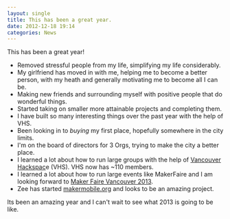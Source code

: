 ```yaml
---
layout: single
title: This has been a great year. 
date: 2012-12-18 19:14
categories: News
---
```

This has been a great year!
<ul>
	<li><span style="line-height: 16px;" data-mce-mark="1">Removed stressful people from my life, simplifying my life considerably. </span></li>
	<li>My girlfriend has moved in with me, helping me to become a better person, with my heath and generally motivating me to become all I can be.</li>
	<li>Making new friends and surrounding myself with positive people that do wonderful things.</li>
	<li>Started taking on smaller more attainable projects and completing them.</li>
	<li>I have built so many interesting things over the past year with the help of VHS.</li>
	<li>Been looking in to <em>buying</em> my first place, hopefully somewhere in the city limits.</li>
	<li>I'm on the board of directors for 3 Orgs, trying to make the city a better place.</li>
	<li>I learned a lot about how to run large groups with the help of <a href="http://vancouver.hackspace.ca/">Vancouver Hackspac</a>e (VHS). VHS now has ~110 members.</li>
	<li>I learned a lot about how to run large events like MakerFaire and I am looking forward to <a href="http://makerfaire.ca/">Maker Faire Vancouver 2013</a>.</li>
	<li>Zee has started <a href="http://makermobile.org/">makermobile.org</a> and looks to be an amazing project.</li>
</ul>
Its been an amazing year and I can't wait to see what 2013 is going to be like.

